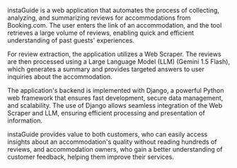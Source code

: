 instaGuide is a web application that automates the process of collecting, analyzing, and summarizing reviews for accommodations from Booking.com. The user enters the link of an accommodation, and the tool retrieves a large volume of reviews, enabling quick and efficient understanding of past guests' experiences.

For review extraction, the application utilizes a Web Scraper. The reviews are then processed using a Large Language Model (LLM) (Gemini 1.5 Flash), which generates a summary and provides targeted answers to user inquiries about the accommodation.

The application's backend is implemented with Django, a powerful Python web framework that ensures fast development, secure data management, and scalability. The use of Django allows seamless integration of the Web Scraper and LLM, ensuring efficient processing and presentation of information.

instaGuide provides value to both customers, who can easily access insights about an accommodation's quality without reading hundreds of reviews, and accommodation owners, who gain a better understanding of customer feedback, helping them improve their services.
